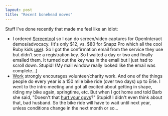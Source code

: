 ```yaml
---
layout: post
title: "Recent bonehead moves"
---
```




<p>Stuff I've done recently that made me feel like an idiot:

<p><ul>
  <li>I ordered <a href="http://www.citrussoftware.com/screentool.php">Screentool</a> so I can do screen/video captures for OpenInteract demos/advocacy. (It's only $12, vs. $80 for Snapz Pro which all the cool Ruby kids <a href="http://wiki.rubyonrails.com/rails/show/RailsAcademy">use</a>). So I got the confirmation email from the service they use but didn't see a registration key. So I waited a day or two and finally emailed them. It turned out the key was in the email but I just had to scroll down. Stupid! (My mail window really looked like the email was complete...)</li>
  <li><a href="http://www.vocollect.com/">Work</a> strongly encourages volunteer/charity work. And one of the things people do every year is a 150 mile bike ride (over two days) up to Erie. I went to the intro meeting and got all excited about getting in shape, riding my bike again, springtime, etc. But when I got home and told Barb she said, "Doesn't that <a href="http://www.goaskalice.columbia.edu/2428.html">hurt your guys</a>?" Stupid! I didn't even think about that, bad husband. So the bike ride will have to wait until next year, unless conditions change in the next month or so...</li>
</ul>


